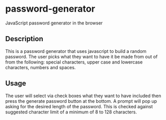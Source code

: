# password-generator
JavaScript password generator in the browser

## Description

This is a password generator that uses javascript to build a random password.
The user picks what they want to have it be made from out of from the following:
special characters, upper case and lowercase characters, numbers and spaces.



## Usage

The user will select via check boxes what they want to have included then press
the generate password button at the bottom. A prompt will pop up asking for the
desired length of the password. This is checked against suggested character 
limit of a minimum of 8 to 128 characters.
